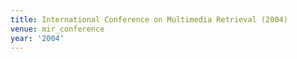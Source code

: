 ```yaml
---
title: International Conference on Multimedia Retrieval (2004)
venue: mir_conference
year: '2004'
---
```

